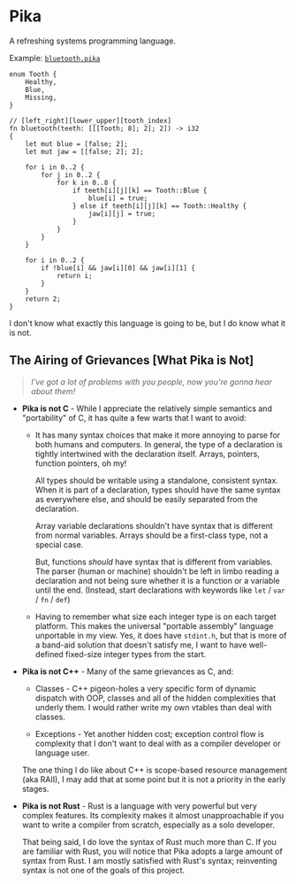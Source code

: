 # Pika

A refreshing systems programming language.

Example: [`bluetooth.pika`](rspika/src/examples/kattis/bluetooth.pika)

```
enum Tooth {
    Healthy,
    Blue,
    Missing,
}

// [left_right][lower_upper][tooth_index]
fn bluetooth(teeth: [[[Tooth; 8]; 2]; 2]) -> i32
{
    let mut blue = [false; 2];
    let mut jaw = [[false; 2]; 2];

    for i in 0..2 {
        for j in 0..2 {
            for k in 0..8 {
                if teeth[i][j][k] == Tooth::Blue {
                    blue[i] = true;
                } else if teeth[i][j][k] == Tooth::Healthy {
                    jaw[i][j] = true;
                }
            }
        }
    }

    for i in 0..2 {
        if !blue[i] && jaw[i][0] && jaw[i][1] {
            return i;
        }
    }
    return 2;
}
```

I don't know what exactly this language is going to be, but I do know what it is
not.

## The Airing of Grievances [What Pika is Not]

> _I've got a lot of problems with you people, now you're gonna hear about them!_

- **Pika is not C** - While I appreciate the relatively simple semantics and
  "portability" of C, it has quite a few warts that I want to avoid:

  - It has many syntax choices that make it more annoying to parse for both
    humans and computers. In general, the type of a declaration is tightly
    intertwined with the declaration itself. Arrays, pointers, function
    pointers, oh my!
  
    All types should be writable using a standalone, consistent syntax. When it
    is part of a declaration, types should have the same syntax as everywhere
    else, and should be easily separated from the declaration.

    Array variable declarations shouldn't have syntax that is different from
    normal variables. Arrays should be a first-class type, not a special case.

    But, functions _should_ have syntax that is different from variables. The
    parser (human or machine) shouldn't be left in limbo reading a declaration
    and not being sure whether it is a function or a variable until the end.
    (Instead, start declarations with keywords like `let` / `var` / `fn` /
    `def`)

  - Having to remember what size each integer type is on each target platform.
    This makes the universal "portable assembly" language unportable in my view.
    Yes, it does have `stdint.h`, but that is more of a band-aid solution that
    doesn't satisfy me, I want to have well-defined fixed-size integer types
    from the start.

- **Pika is not C++** - Many of the same grievances as C, and:
  
  - Classes - C++ pigeon-holes a very specific form of dynamic dispatch with
    OOP, classes and all of the hidden complexities that underly them. I would
    rather write my own vtables than deal with classes.

  - Exceptions - Yet another hidden cost; exception control flow is complexity
    that I don't want to deal with as a compiler developer or language user.

  The one thing I do like about C++ is scope-based resource management (aka
  RAII), I may add that at some point but it is not a priority in the early
  stages.

- **Pika is not Rust** - Rust is a language with very powerful but very complex
  features. Its complexity makes it almost unapproachable if you want to write a
  compiler from scratch, especially as a solo developer.

  That being said, I do love the syntax of Rust much more than C. If you are
  familiar with Rust, you will notice that Pika adopts a large amount of syntax
  from Rust. I am mostly satisfied with Rust's syntax; reinventing syntax is not
  one of the goals of this project.
